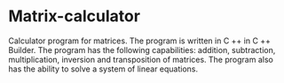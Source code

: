 # Matrix-calculator
Calculator program for matrices. The program is written in C ++ in C ++ Builder. The program has the following capabilities: addition, subtraction, multiplication, inversion and transposition of matrices. The program also has the ability to solve a system of linear equations.
